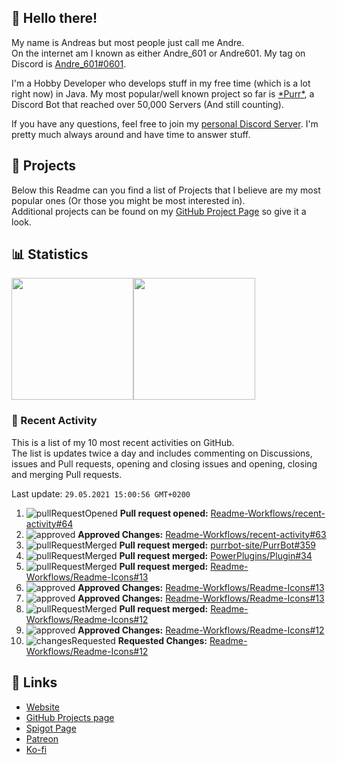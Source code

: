 <!-- Links -->
[andre]: https://discord.bio/p/andre601
[purr]: https://purrbot.site
[discord]: https://discord.gg/6dazXp6
[website]: https://andre601.ch
[github]: https://andre601.ch/projects
[spigot]: https://www.spigotmc.org/resources/authors/56829/
[patreon]: https://patreon.com/andre_601
[ko-fi]: https://ko-fi.com/andre_601

## 👋 Hello there!
My name is Andreas but most people just call me Andre.  
On the internet am I known as either Andre_601 or Andre601. My tag on Discord is [Andre_601#0601][andre].

I'm a Hobby Developer who develops stuff in my free time (which is a lot right now) in Java. My most popular/well known project so far is [\*Purr\*][purr], a Discord Bot that reached over 50,000 Servers (And still counting).

If you have any questions, feel free to join my [personal Discord Server][discord]. I'm pretty much always around and have time to answer stuff.

## 📁 Projects
Below this Readme can you find a list of Projects that I believe are my most popular ones (Or those you might be most interested in).  
Additional projects can be found on my [GitHub Project Page][github] so give it a look.

## 📊 Statistics
<img height="195px" src="https://github-readme-stats.vercel.app/api?username=Andre601&show_icons=true&hide_rank=true&title_color=3498db&bg_color=ffffff00&text_color=718096&disable_animations=true"><img height="195px" src="https://github-readme-stats.vercel.app/api/top-langs?username=Andre601&layout=compact&title_color=3498db&bg_color=ffffff00&text_color=718096">

### 📜 Recent Activity
This is a list of my 10 most recent activities on GitHub.  
The list is updates twice a day and includes commenting on Discussions, issues and Pull requests, opening and closing issues and opening, closing and merging Pull requests.

<!--RECENT_ACTIVITY:last_update-->
Last update: `29.05.2021 15:00:56 GMT+0200`
<!--RECENT_ACTIVITY:last_update_end-->
<!--RECENT_ACTIVITY:start-->
1. ![pullRequestOpened] **Pull request opened:** [Readme-Workflows/recent-activity#64](https://github.com/Readme-Workflows/recent-activity/pull/64)
2. ![approved] **Approved Changes:** [Readme-Workflows/recent-activity#63](https://github.com/Readme-Workflows/recent-activity/pull/63#pullrequestreview-670333483)
3. ![pullRequestMerged] **Pull request merged:** [purrbot-site/PurrBot#359](https://github.com/purrbot-site/PurrBot/pull/359)
4. ![pullRequestMerged] **Pull request merged:** [PowerPlugins/Plugin#34](https://github.com/PowerPlugins/Plugin/pull/34)
5. ![pullRequestMerged] **Pull request merged:** [Readme-Workflows/Readme-Icons#13](https://github.com/Readme-Workflows/Readme-Icons/pull/13)
6. ![approved] **Approved Changes:** [Readme-Workflows/Readme-Icons#13](https://github.com/Readme-Workflows/Readme-Icons/pull/13#pullrequestreview-668649207)
7. ![approved] **Approved Changes:** [Readme-Workflows/Readme-Icons#13](https://github.com/Readme-Workflows/Readme-Icons/pull/13#pullrequestreview-668649207)
8. ![pullRequestMerged] **Pull request merged:** [Readme-Workflows/Readme-Icons#12](https://github.com/Readme-Workflows/Readme-Icons/pull/12)
9. ![approved] **Approved Changes:** [Readme-Workflows/Readme-Icons#12](https://github.com/Readme-Workflows/Readme-Icons/pull/12#pullrequestreview-667984858)
10. ![changesRequested] **Requested Changes:** [Readme-Workflows/Readme-Icons#12](https://github.com/Readme-Workflows/Readme-Icons/pull/12#pullrequestreview-667955478)
<!--RECENT_ACTIVITY:end-->

## 🔗 Links
- [Website]
- [GitHub Projects page][github]
- [Spigot Page][spigot]
- [Patreon]
- [Ko-fi]

<!-- Badges -->
[issueOpened]: https://cdn.jsdelivr.net/gh/Readme-Workflows/Readme-Icons@main/icons/octicons/IssueOpenedOld.svg
[issueClosed]: https://cdn.jsdelivr.net/gh/Readme-Workflows/Readme-Icons@main/icons/octicons/IssueClosedOld.svg

[pullRequestOpened]: https://cdn.jsdelivr.net/gh/Readme-Workflows/Readme-Icons@main/icons/octicons/PullRequestOpened.svg
[pullRequestClosed]: https://cdn.jsdelivr.net/gh/Readme-Workflows/Readme-Icons@main/icons/octicons/PullRequestClosed.svg
[pullRequestMerged]: https://cdn.jsdelivr.net/gh/Readme-Workflows/Readme-Icons@main/icons/octicons/PullRequestMerged.svg

[comment]: https://cdn.jsdelivr.net/gh/Readme-Workflows/Readme-Icons@main/icons/octicons/Comment.svg

[changesRequested]: https://cdn.jsdelivr.net/gh/Readme-Workflows/Readme-Icons@main/icons/octicons/RequestedChanges.svg
[approved]: https://cdn.jsdelivr.net/gh/Readme-Workflows/Readme-Icons@main/icons/octicons/ApprovedChanges.svg
[repoCreated]: https://cdn.jsdelivr.net/gh/Readme-Workflows/Readme-Icons@main/icons/octicons/Repository.svg

[release]: https://cdn.jsdelivr.net/gh/Readme-Workflows/Readme-Icons@main/icons/octicons/Release.svg
[star]: https://cdn.jsdelivr.net/gh/Readme-Workflows/Readme-Icons@main/icons/octicons/StarredRepository.svg
[wiki]: https://cdn.jsdelivr.net/gh/Readme-Workflows/Readme-Icons@main/icons/octicons/Wiki.svg
